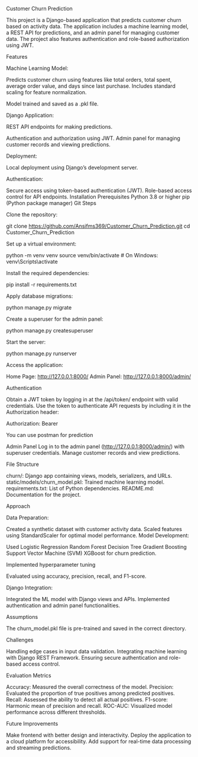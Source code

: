 Customer Churn Prediction

This project is a Django-based application that predicts customer churn based on activity data. The application includes a machine learning model, a REST API for predictions, and an admin panel for managing customer data. The project also features authentication and role-based authorization using JWT.

Features

Machine Learning Model:

Predicts customer churn using features like total orders, total spent, average order value, and days since last purchase.
Includes standard scaling for feature normalization.

Model trained and saved as a .pkl file.

Django Application:

REST API endpoints for making predictions.

Authentication and authorization using JWT.
Admin panel for managing customer records and viewing predictions.

Deployment:

Local deployment using Django’s development server.

Authentication:

Secure access using token-based authentication (JWT).
Role-based access control for API endpoints.
Installation
Prerequisites
Python 3.8 or higher
pip (Python package manager)
Git
Steps

Clone the repository:

git clone https://github.com/Ansifms369/Customer_Churn_Prediction.git
cd Customer_Churn_Prediction

Set up a virtual environment:

python -m venv venv
source venv/bin/activate  # On Windows: venv\Scripts\activate

Install the required dependencies:

pip install -r requirements.txt

Apply database migrations:

python manage.py migrate

Create a superuser for the admin panel:

python manage.py createsuperuser

Start the server:

python manage.py runserver

Access the application:

Home Page: http://127.0.0.1:8000/
Admin Panel: http://127.0.0.1:8000/admin/

Authentication

Obtain a JWT token by logging in at the /api/token/ endpoint with valid credentials.
Use the token to authenticate API requests by including it in the Authorization header:

Authorization: Bearer <your-token>

You can use postman for prediction

Admin Panel
Log in to the admin panel (http://127.0.0.1:8000/admin/) with superuser credentials.
Manage customer records and view predictions.

File Structure

churn/: Django app containing views, models, serializers, and URLs.
static/models/churn_model.pkl: Trained machine learning model.
requirements.txt: List of Python dependencies.
README.md: Documentation for the project.

Approach

Data Preparation:

Created a synthetic dataset with customer activity data.
Scaled features using StandardScaler for optimal model performance.
Model Development:

Used Logistic Regression
Random Forest
Decision Tree
Gradient Boosting
Support Vector Machine (SVM)
XGBoost for churn prediction.

Implemented hyperparameter tuning

Evaluated using accuracy, precision, recall, and F1-score.

Django Integration:

Integrated the ML model with Django views and APIs.
Implemented authentication and admin panel functionalities.

Assumptions

The churn_model.pkl file is pre-trained and saved in the correct directory.

Challenges

Handling edge cases in input data validation.
Integrating machine learning with Django REST Framework.
Ensuring secure authentication and role-based access control.

Evaluation Metrics

Accuracy: Measured the overall correctness of the model.
Precision: Evaluated the proportion of true positives among predicted positives.
Recall: Assessed the ability to detect all actual positives.
F1-score: Harmonic mean of precision and recall.
ROC-AUC: Visualized model performance across different thresholds.

Future Improvements

Make frontend with better design and interactivity.
Deploy the application to a cloud platform for accessibility.
Add support for real-time data processing and streaming predictions.

